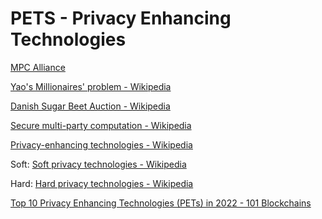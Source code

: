 # PETS - Privacy Enhancing Technologies



[MPC Alliance](https://www.mpcalliance.org/)

[Yao's Millionaires' problem - Wikipedia](https://en.wikipedia.org/wiki/Yao's_Millionaires'_problem)

[Danish Sugar Beet Auction - Wikipedia](https://en.wikipedia.org/wiki/Danish_Sugar_Beet_Auction)

[Secure multi-party computation - Wikipedia](https://en.wikipedia.org/wiki/Secure_multi-party_computation)

[Privacy-enhancing technologies - Wikipedia](https://en.wikipedia.org/wiki/Privacy-enhancing_technologies)

Soft: [Soft privacy technologies - Wikipedia](https://en.wikipedia.org/wiki/Soft_privacy_technologies)

Hard: [Hard privacy technologies - Wikipedia](https://en.wikipedia.org/wiki/Hard_privacy_technologies)

[Top 10 Privacy Enhancing Technologies (PETs) in 2022 - 101 Blockchains](https://101blockchains.com/top-privacy-enhancing-technologies/)